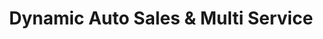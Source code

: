 ---
title: "Dynamic Auto Sales & Multi Service"
url: /phoenix/dynamic-auto-sales-und-multi-service/
shop: Autohaus
---